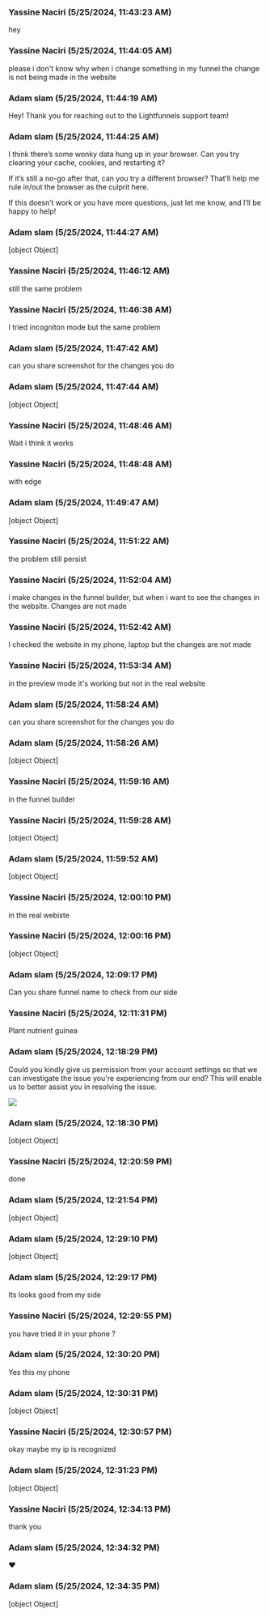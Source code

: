### Yassine Naciri (5/25/2024, 11:43:23 AM)

hey

### Yassine Naciri (5/25/2024, 11:44:05 AM)

please i don't know why when i change something in my funnel the change is not being made in the website

### Adam slam (5/25/2024, 11:44:19 AM)

Hey!
Thank you for reaching out to the Lightfunnels support team!

### Adam slam (5/25/2024, 11:44:25 AM)

I think there’s some wonky data hung up in your browser. Can you try clearing your cache, cookies, and restarting it?

If it’s still a no-go after that, can you try a different browser? That’ll help me rule in/out the browser as the culprit here.

If this doesn’t work or you have more questions, just let me know, and I’ll be happy to help!

### Adam slam (5/25/2024, 11:44:27 AM)

[object Object]

### Yassine Naciri (5/25/2024, 11:46:12 AM)

still the same problem

### Yassine Naciri (5/25/2024, 11:46:38 AM)

I tried incogniton mode but the same problem

### Adam slam (5/25/2024, 11:47:42 AM)

can you share screenshot for the changes you do

### Adam slam (5/25/2024, 11:47:44 AM)

[object Object]

### Yassine Naciri (5/25/2024, 11:48:46 AM)

Wait i think it works

### Yassine Naciri (5/25/2024, 11:48:48 AM)

with edge

### Adam slam (5/25/2024, 11:49:47 AM)

[object Object]

### Yassine Naciri (5/25/2024, 11:51:22 AM)

the problem still persist

### Yassine Naciri (5/25/2024, 11:52:04 AM)

i make changes in the funnel builder, but when i want to see the changes in the website. Changes are not made

### Yassine Naciri (5/25/2024, 11:52:42 AM)

I checked the website in my phone, laptop but the changes are not made

### Yassine Naciri (5/25/2024, 11:53:34 AM)

in the preview mode it's working but not in the real website

### Adam slam (5/25/2024, 11:58:24 AM)

can you share screenshot for the changes you do

### Adam slam (5/25/2024, 11:58:26 AM)

[object Object]

### Yassine Naciri (5/25/2024, 11:59:16 AM)

in the funnel builder

### Yassine Naciri (5/25/2024, 11:59:28 AM)

[object Object]

### Adam slam (5/25/2024, 11:59:52 AM)

[object Object]

### Yassine Naciri (5/25/2024, 12:00:10 PM)

in the real webiste

### Yassine Naciri (5/25/2024, 12:00:16 PM)

[object Object]

### Adam slam (5/25/2024, 12:09:17 PM)

Can you share funnel name to check from our side

### Yassine Naciri (5/25/2024, 12:11:31 PM)

Plant nutrient guinea

### Adam slam (5/25/2024, 12:18:29 PM)

Could you kindly give us permission from your account settings so that we can investigate the issue you're experiencing from our end? This will enable us to better assist you in resolving the issue.


![](https://storage.crisp.chat/users/upload/operator/77cc42314787b400/d35cced9-c1a9-49e7-9b4b-827547_1r8fjjc.png)

### Adam slam (5/25/2024, 12:18:30 PM)

[object Object]

### Yassine Naciri (5/25/2024, 12:20:59 PM)

done

### Adam slam (5/25/2024, 12:21:54 PM)

[object Object]

### Adam slam (5/25/2024, 12:29:10 PM)

[object Object]

### Adam slam (5/25/2024, 12:29:17 PM)

Its looks good from my side

### Yassine Naciri (5/25/2024, 12:29:55 PM)

you have tried it in your phone ?

### Adam slam (5/25/2024, 12:30:20 PM)

Yes this my phone

### Adam slam (5/25/2024, 12:30:31 PM)

[object Object]

### Yassine Naciri (5/25/2024, 12:30:57 PM)

okay maybe my ip is recognized

### Adam slam (5/25/2024, 12:31:23 PM)

[object Object]

### Yassine Naciri (5/25/2024, 12:34:13 PM)

thank you

### Adam slam (5/25/2024, 12:34:32 PM)

❤️

### Adam slam (5/25/2024, 12:34:35 PM)

[object Object]
